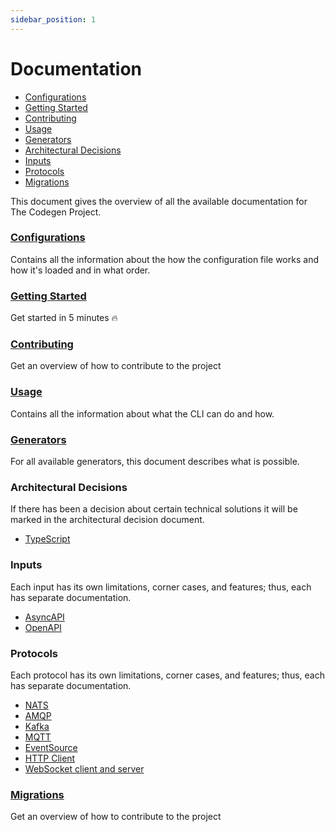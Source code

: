 ```yaml
---
sidebar_position: 1
---
```

# Documentation

<!-- toc is generated with GitHub Actions do not remove toc markers -->

<!-- toc -->

- [Configurations](#configurations)
- [Getting Started](#getting-started)
- [Contributing](#contributing)
- [Usage](#usage)
- [Generators](#generators)
- [Architectural Decisions](#architectural-decisions)
- [Inputs](#inputs)
- [Protocols](#protocols)
- [Migrations](#migrations)

<!-- tocstop -->

This document gives the overview of all the available documentation for The Codegen Project.

### [Configurations](./configurations.md)
Contains all the information about the how the configuration file works and how it's loaded and in what order.

### [Getting Started](./getting-started.md)
Get started in 5 minutes :fire:

### [Contributing](./contributing.md)
Get an overview of how to contribute to the project

### [Usage](./usage.md)
Contains all the information about what the CLI can do and how.

### [Generators](./generators/README.md)
For all available generators, this document describes what is possible.

### Architectural Decisions
If there has been a decision about certain technical solutions it will be marked in the architectural decision document.
- [TypeScript](./architectural-decisions/typescript.md)

### Inputs
Each input has its own limitations, corner cases, and features; thus, each has separate documentation.
- [AsyncAPI](./inputs/asyncapi.md)
- [OpenAPI](./inputs/openapi.md)

### Protocols
Each protocol has its own limitations, corner cases, and features; thus, each has separate documentation.
- [NATS](./protocols/nats.md)
- [AMQP](./protocols/amqp.md)
- [Kafka](./protocols/kafka.md)
- [MQTT](./protocols/mqtt.md)
- [EventSource](./protocols/eventsource.md)
- [HTTP Client](./protocols/http_client.md)
- [WebSocket client and server](./protocols/websocket.md)

### [Migrations](./contributing.md)
Get an overview of how to contribute to the project



























